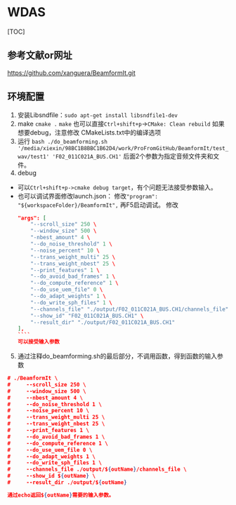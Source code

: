 # WDAS

[TOC]



## 参考文献or网址
https://github.com/xanguera/BeamformIt.git

## 环境配置

1. 安装Libsndfile：`sudo apt-get install libsndfile1-dev`
2. make
`cmake .`
`make`
也可以直接`Ctrl+shift+p`->`CMake: Clean rebuild`
如果想要debug，注意修改 CMakeLists.txt中的编译选项
3. 运行
`bash ./do_beamforming.sh '/media/xiexin/98BC1B8BBC1B62D4/work/ProFromGitHub/BeamformIt/test_wav/test1' 'F02_011C021A_BUS.CH1'`
后面2个参数为指定音频文件夹和文件。
4. debug
* 可以`Ctrl+shift+p->cmake debug target`，有个问题无法接受参数输入。
* 也可以调试界面修改launch.json：
    修改`"program": "${workspaceFolder}/BeamformIt",`
    再F5启动调试。
    修改
    ```json
    "args": [
        "--scroll_size" 250 \
        "--window_size" 500 \
        "-nbest_amount" 4 \
        "--do_noise_threshold" 1 \
        "--noise_percent" 10 \
        "--trans_weight_multi" 25 \
        "--trans_weight_nbest" 25 \
        "--print_features" 1 \
        "--do_avoid_bad_frames" 1 \
        "--do_compute_reference" 1 \
        "--do_use_uem_file" 0 \
        "--do_adapt_weights" 1 \
        "--do_write_sph_files" 1 \
        "--channels_file" "./output/F02_011C021A_BUS.CH1/channels_file" \
        "--show_id" "F02_011C021A_BUS.CH1" \
        "--result_dir" "./output/F02_011C021A_BUS.CH1"
    ],
    ​````
    可以接受输入参数
    ```

5. 通过注释do_beamforming.sh的最后部分，不调用函数，得到函数的输入参数
```json
# ./BeamformIt \
#     --scroll_size 250 \
#     --window_size 500 \
#     --nbest_amount 4 \
#     --do_noise_threshold 1 \
#     --noise_percent 10 \
#     --trans_weight_multi 25 \
#     --trans_weight_nbest 25 \
#     --print_features 1 \
#     --do_avoid_bad_frames 1 \
#     --do_compute_reference 1 \
#     --do_use_uem_file 0 \
#     --do_adapt_weights 1 \
#     --do_write_sph_files 1 \
#     --channels_file ./output/${outName}/channels_file \
#     --show_id ${outName} \
#     --result_dir ./output/${outName}
```
```json
通过echo返回${outName}需要的输入参数。
```
